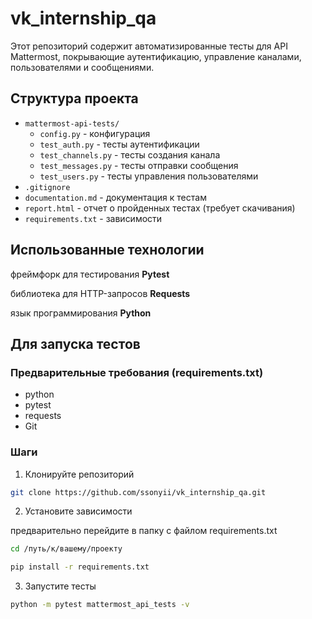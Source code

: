 # vk_internship_qa

Этот репозиторий содержит автоматизированные тесты для API Mattermost, покрывающие аутентификацию, управление каналами, пользователями и сообщениями.

## Структура проекта

- `mattermost-api-tests/`
    - `config.py` - конфигурация
    - `test_auth.py` - тесты аутентификации
    - `test_channels.py` - тесты создания канала
    - `test_messages.py` - тесты отправки сообщения
    - `test_users.py` - тесты управления пользователями
- `.gitignore`
- `documentation.md` - документация к тестам
- `report.html` - отчет о пройденных тестах (требует скачивания)
- `requirements.txt` - зависимости


## Использованные технологии
фреймфорк для тестирования **Pytest**

библиотека для HTTP-запросов **Requests**

язык программирования **Python**


## Для запуска тестов

### Предварительные требования (requirements.txt)
- python
- pytest
- requests
- Git

### Шаги
1. Клонируйте репозиторий
```bash
git clone https://github.com/ssonyii/vk_internship_qa.git
```
2. Установите зависимости

предварительно перейдите в папку с файлом requirements.txt
```bash
cd /путь/к/вашему/проекту
```
```bash
pip install -r requirements.txt
```
3. Запустите тесты
``` bash
python -m pytest mattermost_api_tests -v
```
